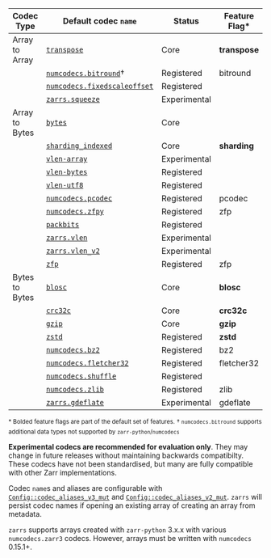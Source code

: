 | Codec Type     | Default codec `name`               | Status       | Feature Flag* |
| -------------- | ---------------------------------- | ------------ | ------------- |
| Array to Array | [`transpose`]                      | Core         | **transpose** |
|                | [`numcodecs.bitround`]†            | Registered   | bitround      |
|                | [`numcodecs.fixedscaleoffset`]     | Registered   |               |
|                | [`zarrs.squeeze`]                  | Experimental |               |
| Array to Bytes | [`bytes`]                          | Core         |               |
|                | [`sharding_indexed`]               | Core         | **sharding**  |
|                | [`vlen-array`]                     | Experimental |               |
|                | [`vlen-bytes`]                     | Registered   |               |
|                | [`vlen-utf8`]                      | Registered   |               |
|                | [`numcodecs.pcodec`]               | Registered   | pcodec        |
|                | [`numcodecs.zfpy`]                 | Registered   | zfp           |
|                | [`packbits`]                       | Registered   |               |
|                | [`zarrs.vlen`]                     | Experimental |               |
|                | [`zarrs.vlen_v2`]                  | Experimental |               |
|                | [`zfp`]                            | Registered   | zfp           |
| Bytes to Bytes | [`blosc`]                          | Core         | **blosc**     |
|                | [`crc32c`]                         | Core         | **crc32c**    |
|                | [`gzip`]                           | Core         | **gzip**      |
|                | [`zstd`]                           | Registered   | **zstd**      |
|                | [`numcodecs.bz2`]                  | Registered   | bz2           |
|                | [`numcodecs.fletcher32`]           | Registered   | fletcher32    |
|                | [`numcodecs.shuffle`]              | Registered   |               |
|                | [`numcodecs.zlib`]                 | Registered   | zlib          |
|                | [`zarrs.gdeflate`]                 | Experimental | gdeflate      |

<sup>\* Bolded feature flags are part of the default set of features.</sup>
<sup>† `numcodecs.bitround` supports additional data types not supported by `zarr-python`/`numcodecs`</sup>

[ZEP0001]: https://zarr.dev/zeps/accepted/ZEP0001.html
[ZEP0002]: https://zarr.dev/zeps/accepted/ZEP0001.html
[zarr-specs #256]: https://github.com/zarr-developers/zarr-specs/pull/256

[`transpose`]: crate::array::codec::array_to_array::transpose
[`numcodecs.bitround`]: crate::array::codec::array_to_array::bitround
[`numcodecs.fixedscaleoffset`]: crate::array::codec::array_to_array::fixedscaleoffset
[`zarrs.squeeze`]: crate::array::codec::array_to_array::squeeze

[`bytes`]: crate::array::codec::array_to_bytes::bytes
[`vlen-array`]: crate::array::codec::array_to_bytes::vlen_array
[`vlen-bytes`]: crate::array::codec::array_to_bytes::vlen_bytes
[`vlen-utf8`]: crate::array::codec::array_to_bytes::vlen_utf8
[`sharding_indexed`]: crate::array::codec::array_to_bytes::sharding
[`numcodecs.pcodec`]: crate::array::codec::array_to_bytes::pcodec
[`numcodecs.zfpy`]: crate::array::codec::array_to_bytes::zfpy
[`packbits`]: crate::array::codec::array_to_bytes::packbits
[`zarrs.vlen`]: crate::array::codec::array_to_bytes::vlen
[`zarrs.vlen_v2`]: crate::array::codec::array_to_bytes::vlen_v2
[`zfp`]: crate::array::codec::array_to_bytes::zfp

[`blosc`]: crate::array::codec::bytes_to_bytes::blosc
[`crc32c`]: crate::array::codec::bytes_to_bytes::crc32c
[`gzip`]: crate::array::codec::bytes_to_bytes::gzip
[`zstd`]: crate::array::codec::bytes_to_bytes::zstd
[`numcodecs.bz2`]: crate::array::codec::bytes_to_bytes::gzip
[`numcodecs.fletcher32`]: crate::array::codec::bytes_to_bytes::fletcher32
[`numcodecs.shuffle`]: crate::array::codec::bytes_to_bytes::shuffle
[`numcodecs.zlib`]: crate::array::codec::bytes_to_bytes::zlib
[`zarrs.gdeflate`]: crate::array::codec::bytes_to_bytes::gdeflate

**Experimental codecs are recommended for evaluation only**.
They may change in future releases without maintaining backwards compatibilty.
These codecs have not been standardised, but many are fully compatible with other Zarr implementations.

Codec `name`s and aliases are configurable with [`Config::codec_aliases_v3_mut`](config::Config::codec_aliases_v3_mut) and [`Config::codec_aliases_v2_mut`](config::Config::codec_aliases_v2_mut).
`zarrs` will persist codec names if opening an existing array of creating an array from metadata.

`zarrs` supports arrays created with `zarr-python` 3.x.x with various `numcodecs.zarr3` codecs.
However, arrays must be written with `numcodecs` 0.15.1+.

